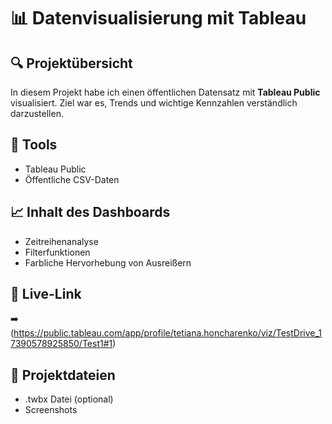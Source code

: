 # 📊 Datenvisualisierung mit Tableau

## 🔍 Projektübersicht

In diesem Projekt habe ich einen öffentlichen Datensatz mit **Tableau Public** visualisiert. Ziel war es, Trends und wichtige Kennzahlen verständlich darzustellen.

## 🧰 Tools

- Tableau Public
- Öffentliche CSV-Daten

## 📈 Inhalt des Dashboards

- Zeitreihenanalyse
- Filterfunktionen
- Farbliche Hervorhebung von Ausreißern

## 🔗 Live-Link

➡️ (https://public.tableau.com/app/profile/tetiana.honcharenko/viz/TestDrive_17390578925850/Test1#1)

## 📁 Projektdateien

- .twbx Datei (optional)
- Screenshots
